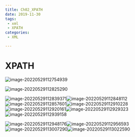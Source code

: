 ```yaml
---
title: Ch02_XPATH
date: 2019-11-30
tags:
 - xml
 - XPATH
categories:
 - XML

---
```


# XPATH

![image-20220529112754939](https://markdown-1301334775.cos.eu-frankfurt.myqcloud.com/image-20220529112754939.png)

![image-20220529112825290](https://markdown-1301334775.cos.eu-frankfurt.myqcloud.com/image-20220529112825290.png)

![image-20220529112839371](https://markdown-1301334775.cos.eu-frankfurt.myqcloud.com/image-20220529112839371.png)![image-20220529112848112](https://markdown-1301334775.cos.eu-frankfurt.myqcloud.com/image-20220529112848112.png)![image-20220529112857601](https://markdown-1301334775.cos.eu-frankfurt.myqcloud.com/image-20220529112857601.png)![image-20220529112910228](https://markdown-1301334775.cos.eu-frankfurt.myqcloud.com/image-20220529112910228.png)![image-20220529112920161](https://markdown-1301334775.cos.eu-frankfurt.myqcloud.com/image-20220529112920161.png)![image-20220529112929323](https://markdown-1301334775.cos.eu-frankfurt.myqcloud.com/image-20220529112929323.png)![image-20220529112939158](https://markdown-1301334775.cos.eu-frankfurt.myqcloud.com/image-20220529112939158.png)

![image-20220529112948176](https://markdown-1301334775.cos.eu-frankfurt.myqcloud.com/image-20220529112948176.png)![image-20220529112956593](https://markdown-1301334775.cos.eu-frankfurt.myqcloud.com/image-20220529112956593.png)![image-20220529113007290](https://markdown-1301334775.cos.eu-frankfurt.myqcloud.com/image-20220529113007290.png)![image-20220529113022590](https://markdown-1301334775.cos.eu-frankfurt.myqcloud.com/image-20220529113022590.png)
